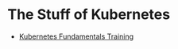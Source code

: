 # The Stuff of Kubernetes

* [Kubernetes Fundamentals Training](k8s/docs/kubernetes-fundamental-training)
